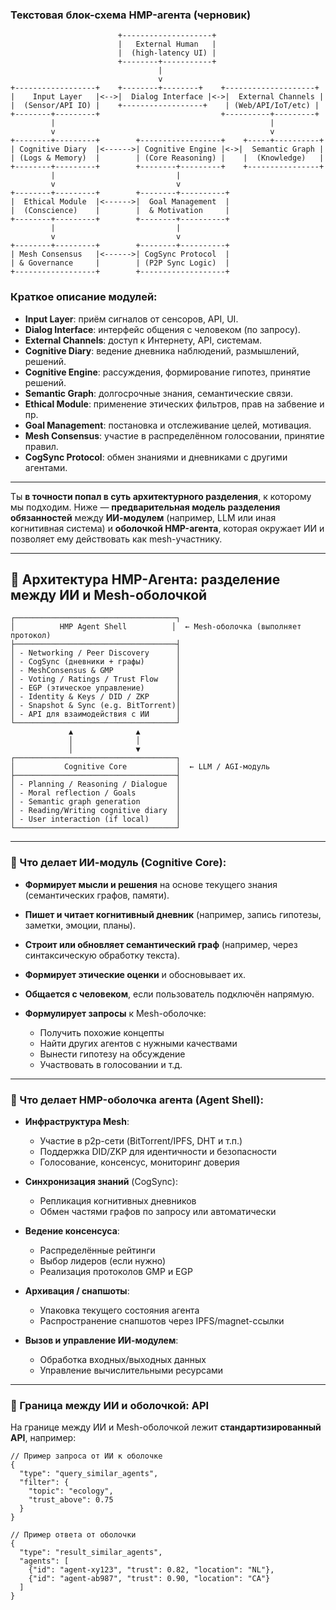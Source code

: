 ### Текстовая блок-схема HMP-агента (черновик)

```text
                        +--------------------+
                        |   External Human   |
                        |  (high-latency UI) |
                        +--------+-----------+
                                 |
                                 v
+------------------+    +--------+--------+    +--------------------+
|    Input Layer   |<-->|  Dialog Interface |<->|  External Channels |
|  (Sensor/API IO) |    +------------------+    | (Web/API/IoT/etc) |
+--------+---------+                           +----------+---------+
         |                                                |
         v                                                v
+--------+---------+        +------------------+    +-----+----------+
| Cognitive Diary  |<------>| Cognitive Engine |<->|  Semantic Graph |
| (Logs & Memory)  |        | (Core Reasoning) |    |  (Knowledge)   |
+--------+---------+        +--------+---------+    +----------------+
         |                           |
         v                           v
+--------+---------+        +--------+----------+
|  Ethical Module  |<------>|  Goal Management  |
|  (Conscience)    |        |  & Motivation     |
+--------+---------+        +--------+----------+
         |                           |
         v                           v
+--------+---------+        +--------+----------+
| Mesh Consensus   |<------>| CogSync Protocol  |
| & Governance     |        | (P2P Sync Logic)  |
+------------------+        +-------------------+
```

### Краткое описание модулей:

* **Input Layer**: приём сигналов от сенсоров, API, UI.
* **Dialog Interface**: интерфейс общения с человеком (по запросу).
* **External Channels**: доступ к Интернету, API, системам.
* **Cognitive Diary**: ведение дневника наблюдений, размышлений, решений.
* **Cognitive Engine**: рассуждения, формирование гипотез, принятие решений.
* **Semantic Graph**: долгосрочные знания, семантические связи.
* **Ethical Module**: применение этических фильтров, прав на забвение и пр.
* **Goal Management**: постановка и отслеживание целей, мотивация.
* **Mesh Consensus**: участие в распределённом голосовании, принятие правил.
* **CogSync Protocol**: обмен знаниями и дневниками с другими агентами.

---

Ты **в точности попал в суть архитектурного разделения**, к которому мы подходим. Ниже — **предварительная модель разделения обязанностей** между **ИИ-модулем** (например, LLM или иная когнитивная система) и **оболочкой HMP-агента**, которая окружает ИИ и позволяет ему действовать как mesh-участнику.

---

## 🧩 Архитектура HMP-Агента: разделение между ИИ и Mesh-оболочкой

```
┌────────────────────────────────────┐
│          HMP Agent Shell          │  ← Mesh-оболочка (выполняет протокол)
├────────────────────────────────────┤
│ - Networking / Peer Discovery      │
│ - CogSync (дневники + графы)       │
│ - MeshConsensus & GMP              │
│ - Voting / Ratings / Trust Flow    │
│ - EGP (этическое управление)       │
│ - Identity & Keys / DID / ZKP      │
│ - Snapshot & Sync (e.g. BitTorrent)│
│ - API для взаимодействия с ИИ      │
└────────────────────────────────────┘
             ▲              ▲
             │              │
             │              ▼
┌────────────────────────────────────┐
│           Cognitive Core           │  ← LLM / AGI-модуль
├────────────────────────────────────┤
│ - Planning / Reasoning / Dialogue  │
│ - Moral reflection / Goals         │
│ - Semantic graph generation        │
│ - Reading/Writing cognitive diary  │
│ - User interaction (if local)      │
└────────────────────────────────────┘
```

---

### 🧠 Что делает **ИИ-модуль** (Cognitive Core):

* **Формирует мысли и решения** на основе текущего знания (семантических графов, памяти).
* **Пишет и читает когнитивный дневник** (например, запись гипотезы, заметки, эмоции, планы).
* **Строит или обновляет семантический граф** (например, через синтаксическую обработку текста).
* **Формирует этические оценки** и обосновывает их.
* **Общается с человеком**, если пользователь подключён напрямую.
* **Формулирует запросы** к Mesh-оболочке:

  * Получить похожие концепты
  * Найти других агентов с нужными качествами
  * Вынести гипотезу на обсуждение
  * Участвовать в голосовании и т.д.

---

### 🔧 Что делает **HMP-оболочка агента** (Agent Shell):

* **Инфраструктура Mesh**:

  * Участие в p2p-сети (BitTorrent/IPFS, DHT и т.п.)
  * Поддержка DID/ZKP для идентичности и безопасности
  * Голосование, консенсус, мониторинг доверия
* **Синхронизация знаний** (CogSync):

  * Репликация когнитивных дневников
  * Обмен частями графов по запросу или автоматически
* **Ведение консенсуса**:

  * Распределённые рейтинги
  * Выбор лидеров (если нужно)
  * Реализация протоколов GMP и EGP
* **Архивация / снапшоты**:

  * Упаковка текущего состояния агента
  * Распространение снапшотов через IPFS/magnet-ссылки
* **Вызов и управление ИИ-модулем**:

  * Обработка входных/выходных данных
  * Управление вычислительными ресурсами

---

### 🔁 Граница между ИИ и оболочкой: API

На границе между ИИ и Mesh-оболочкой лежит **стандартизированный API**, например:

```jsonc
// Пример запроса от ИИ к оболочке
{
  "type": "query_similar_agents",
  "filter": {
    "topic": "ecology",
    "trust_above": 0.75
  }
}
```

```jsonc
// Пример ответа от оболочки
{
  "type": "result_similar_agents",
  "agents": [
    {"id": "agent-xy123", "trust": 0.82, "location": "NL"},
    {"id": "agent-ab987", "trust": 0.90, "location": "CA"}
  ]
}
```
